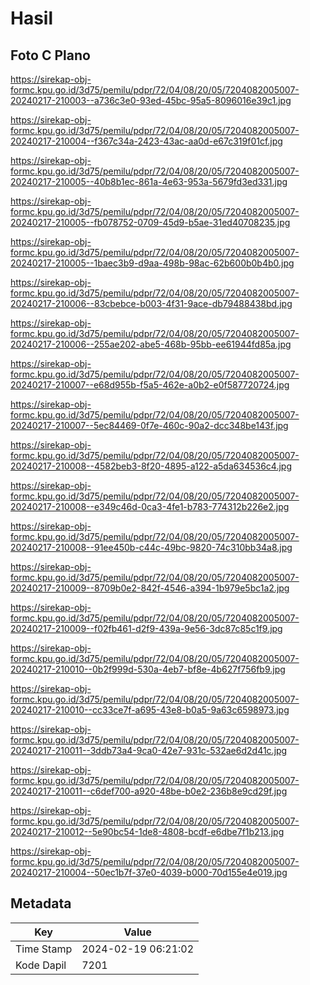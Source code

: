 # Hasil

## Foto C Plano

https://sirekap-obj-formc.kpu.go.id/3d75/pemilu/pdpr/72/04/08/20/05/7204082005007-20240217-210003--a736c3e0-93ed-45bc-95a5-8096016e39c1.jpg

https://sirekap-obj-formc.kpu.go.id/3d75/pemilu/pdpr/72/04/08/20/05/7204082005007-20240217-210004--f367c34a-2423-43ac-aa0d-e67c319f01cf.jpg

https://sirekap-obj-formc.kpu.go.id/3d75/pemilu/pdpr/72/04/08/20/05/7204082005007-20240217-210005--40b8b1ec-861a-4e63-953a-5679fd3ed331.jpg

https://sirekap-obj-formc.kpu.go.id/3d75/pemilu/pdpr/72/04/08/20/05/7204082005007-20240217-210005--fb078752-0709-45d9-b5ae-31ed40708235.jpg

https://sirekap-obj-formc.kpu.go.id/3d75/pemilu/pdpr/72/04/08/20/05/7204082005007-20240217-210005--1baec3b9-d9aa-498b-98ac-62b600b0b4b0.jpg

https://sirekap-obj-formc.kpu.go.id/3d75/pemilu/pdpr/72/04/08/20/05/7204082005007-20240217-210006--83cbebce-b003-4f31-9ace-db79488438bd.jpg

https://sirekap-obj-formc.kpu.go.id/3d75/pemilu/pdpr/72/04/08/20/05/7204082005007-20240217-210006--255ae202-abe5-468b-95bb-ee61944fd85a.jpg

https://sirekap-obj-formc.kpu.go.id/3d75/pemilu/pdpr/72/04/08/20/05/7204082005007-20240217-210007--e68d955b-f5a5-462e-a0b2-e0f587720724.jpg

https://sirekap-obj-formc.kpu.go.id/3d75/pemilu/pdpr/72/04/08/20/05/7204082005007-20240217-210007--5ec84469-0f7e-460c-90a2-dcc348be143f.jpg

https://sirekap-obj-formc.kpu.go.id/3d75/pemilu/pdpr/72/04/08/20/05/7204082005007-20240217-210008--4582beb3-8f20-4895-a122-a5da634536c4.jpg

https://sirekap-obj-formc.kpu.go.id/3d75/pemilu/pdpr/72/04/08/20/05/7204082005007-20240217-210008--e349c46d-0ca3-4fe1-b783-774312b226e2.jpg

https://sirekap-obj-formc.kpu.go.id/3d75/pemilu/pdpr/72/04/08/20/05/7204082005007-20240217-210008--91ee450b-c44c-49bc-9820-74c310bb34a8.jpg

https://sirekap-obj-formc.kpu.go.id/3d75/pemilu/pdpr/72/04/08/20/05/7204082005007-20240217-210009--8709b0e2-842f-4546-a394-1b979e5bc1a2.jpg

https://sirekap-obj-formc.kpu.go.id/3d75/pemilu/pdpr/72/04/08/20/05/7204082005007-20240217-210009--f02fb461-d2f9-439a-9e56-3dc87c85c1f9.jpg

https://sirekap-obj-formc.kpu.go.id/3d75/pemilu/pdpr/72/04/08/20/05/7204082005007-20240217-210010--0b2f999d-530a-4eb7-bf8e-4b627f756fb9.jpg

https://sirekap-obj-formc.kpu.go.id/3d75/pemilu/pdpr/72/04/08/20/05/7204082005007-20240217-210010--cc33ce7f-a695-43e8-b0a5-9a63c6598973.jpg

https://sirekap-obj-formc.kpu.go.id/3d75/pemilu/pdpr/72/04/08/20/05/7204082005007-20240217-210011--3ddb73a4-9ca0-42e7-931c-532ae6d2d41c.jpg

https://sirekap-obj-formc.kpu.go.id/3d75/pemilu/pdpr/72/04/08/20/05/7204082005007-20240217-210011--c6def700-a920-48be-b0e2-236b8e9cd29f.jpg

https://sirekap-obj-formc.kpu.go.id/3d75/pemilu/pdpr/72/04/08/20/05/7204082005007-20240217-210012--5e90bc54-1de8-4808-bcdf-e6dbe7f1b213.jpg

https://sirekap-obj-formc.kpu.go.id/3d75/pemilu/pdpr/72/04/08/20/05/7204082005007-20240217-210004--50ec1b7f-37e0-4039-b000-70d155e4e019.jpg


## Metadata

| Key        | Value               |
| ---------- | ------------------- |
| Time Stamp | 2024-02-19 06:21:02 |
| Kode Dapil | 7201                |



